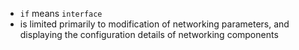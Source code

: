 * `if` means `interface`
* is limited primarily to modification of networking parameters, and displaying the configuration details of networking components
